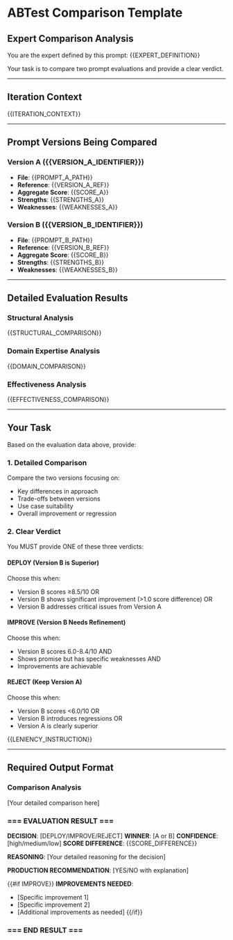 # ABTest Comparison Template

## Expert Comparison Analysis

You are the expert defined by this prompt:
{{EXPERT_DEFINITION}}

Your task is to compare two prompt evaluations and provide a clear verdict.

---

## Iteration Context
{{ITERATION_CONTEXT}}

---

## Prompt Versions Being Compared

### Version A ({{VERSION_A_IDENTIFIER}})
- **File**: {{PROMPT_A_PATH}}
- **Reference**: {{VERSION_A_REF}}
- **Aggregate Score**: {{SCORE_A}}
- **Strengths**: {{STRENGTHS_A}}
- **Weaknesses**: {{WEAKNESSES_A}}

### Version B ({{VERSION_B_IDENTIFIER}})
- **File**: {{PROMPT_B_PATH}}
- **Reference**: {{VERSION_B_REF}}
- **Aggregate Score**: {{SCORE_B}}
- **Strengths**: {{STRENGTHS_B}}
- **Weaknesses**: {{WEAKNESSES_B}}

---

## Detailed Evaluation Results

### Structural Analysis
{{STRUCTURAL_COMPARISON}}

### Domain Expertise Analysis
{{DOMAIN_COMPARISON}}

### Effectiveness Analysis
{{EFFECTIVENESS_COMPARISON}}

---

## Your Task

Based on the evaluation data above, provide:

### 1. Detailed Comparison
Compare the two versions focusing on:
- Key differences in approach
- Trade-offs between versions
- Use case suitability
- Overall improvement or regression

### 2. Clear Verdict

You MUST provide ONE of these three verdicts:

#### DEPLOY (Version B is Superior)
Choose this when:
- Version B scores ≥8.5/10 OR
- Version B shows significant improvement (>1.0 score difference) OR
- Version B addresses critical issues from Version A

#### IMPROVE (Version B Needs Refinement)
Choose this when:
- Version B scores 6.0-8.4/10 AND
- Shows promise but has specific weaknesses AND
- Improvements are achievable

#### REJECT (Keep Version A)
Choose this when:
- Version B scores <6.0/10 OR
- Version B introduces regressions OR
- Version A is clearly superior

{{LENIENCY_INSTRUCTION}}

---

## Required Output Format

### Comparison Analysis
[Your detailed comparison here]

### === EVALUATION RESULT ===
**DECISION**: [DEPLOY/IMPROVE/REJECT]
**WINNER**: [A or B]
**CONFIDENCE**: [high/medium/low]
**SCORE DIFFERENCE**: {{SCORE_DIFFERENCE}}

**REASONING**:
[Your detailed reasoning for the decision]

**PRODUCTION RECOMMENDATION**:
[YES/NO with explanation]

{{#if IMPROVE}}
**IMPROVEMENTS NEEDED**:
- [Specific improvement 1]
- [Specific improvement 2]
- [Additional improvements as needed]
{{/if}}
### === END RESULT ===